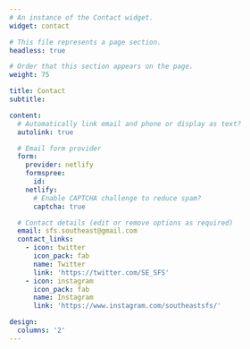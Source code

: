 ```yaml
---
# An instance of the Contact widget.
widget: contact

# This file represents a page section.
headless: true

# Order that this section appears on the page.
weight: 75

title: Contact
subtitle:

content:
  # Automatically link email and phone or display as text?
  autolink: true

  # Email form provider
  form:
    provider: netlify
    formspree:
      id:
    netlify:
      # Enable CAPTCHA challenge to reduce spam?
      captcha: true

  # Contact details (edit or remove options as required)
  email: sfs.southeast@gmail.com
  contact_links:
    - icon: twitter
      icon_pack: fab
      name: Twitter
      link: 'https://twitter.com/SE_SFS'
    - icon: instagram
      icon_pack: fab
      name: Instagram
      link: 'https://www.instagram.com/southeastsfs/'

design:
  columns: '2'
---
```

